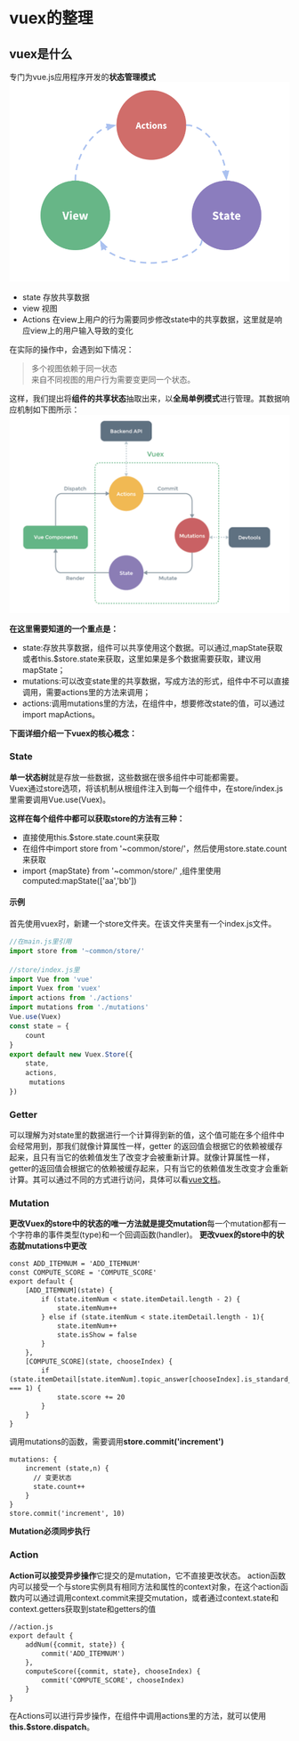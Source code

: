 # vuex的整理
## vuex是什么
专门为vue.js应用程序开发的**状态管理模式**
![](imgs/02.png)

- state 存放共享数据
- view 视图
- Actions 在view上用户的行为需要同步修改state中的共享数据，这里就是响应view上的用户输入导致的变化

在实际的操作中，会遇到如下情况：
> 多个视图依赖于同一状态  
> 来自不同视图的用户行为需要变更同一个状态。

这样，我们提出将**组件的共享状态**抽取出来，以**全局单例模式**进行管理。其数据响应机制如下图所示：
![](imgs/03.png)

**在这里需要知道的一个重点是：**

- state:存放共享数据，组件可以共享使用这个数据。可以通过,mapState获取或者this.$store.state来获取，这里如果是多个数据需要获取，建议用mapState；
- mutations:可以改变state里的共享数据，写成方法的形式，组件中不可以直接调用，需要actions里的方法来调用；
- actions:调用mutations里的方法，在组件中，想要修改state的值，可以通过import mapActions。


**下面详细介绍一下vuex的核心概念：**
### State
**单一状态树**就是存放一些数据，这些数据在很多组件中可能都需要。  
Vuex通过store选项，将该机制从根组件注入到每一个组件中，在store/index.js里需要调用Vue.use(Vuex)。  

**这样在每个组件中都可以获取store的方法有三种：**
  
- 直接使用this.$store.state.count来获取
- 在组件中import store from '~common/store/'，然后使用store.state.count来获取
- import {mapState} from '~common/store/' ,组件里使用computed:mapState(['aa','bb'])

#### 示例
首先使用vuex时，新建一个store文件夹。在该文件夹里有一个index.js文件。   

```js
//在main.js里引用
import store from '~common/store/'

//store/index.js里
import Vue from 'vue'
import Vuex from 'vuex'
import actions from './actions'
import mutations from './mutations'
Vue.use(Vuex)
const state = {
	count
}
export default new Vuex.Store({
    state,
    actions,
	 mutations
})
```
### Getter
可以理解为对state里的数据进行一个计算得到新的值，这个值可能在多个组件中会经常用到，那我们就像计算属性一样，getter 的返回值会根据它的依赖被缓存起来，且只有当它的依赖值发生了改变才会被重新计算。就像计算属性一样，getter的返回值会根据它的依赖被缓存起来，只有当它的依赖值发生改变才会重新计算。其可以通过不同的方式进行访问，具体可以看[vue文档](https://vuex.vuejs.org/zh/guide/getters.html)。
### Mutation
**更改Vuex的store中的状态的唯一方法就是提交mutation**每一个mutation都有一个字符串的事件类型(type)和一个回调函数(handler)。
**更改vuex的store中的状态就mutations中更改**

```
const ADD_ITEMNUM = 'ADD_ITEMNUM'
const COMPUTE_SCORE = 'COMPUTE_SCORE'
export default {
    [ADD_ITEMNUM](state) {
        if (state.itemNum < state.itemDetail.length - 2) {
            state.itemNum++
        } else if (state.itemNum < state.itemDetail.length - 1){
            state.itemNum++
            state.isShow = false
        }
    },
    [COMPUTE_SCORE](state, chooseIndex) {
        if (state.itemDetail[state.itemNum].topic_answer[chooseIndex].is_standard_answer === 1) {
            state.score += 20 
        }
    }
}
```
调用mutations的函数，需要调用**store.commit('increment')**
```
mutations: {
	increment (state,n) {
	  // 变更状态
	  state.count++
	}
}
store.commit('increment', 10)
```
**Mutation必须同步执行**
### Action
**Action可以接受异步操作**它提交的是mutation，它不直接更改状态。
action函数内可以接受一个与store实例具有相同方法和属性的context对象，在这个action函数内可以通过调用context.commit来提交mutation，或者通过context.state和context.getters获取到state和getters的值

```
//action.js
export default {
    addNum({commit, state}) {
        commit('ADD_ITEMNUM')
    },
    computeScore({commit, state}, chooseIndex) {
        commit('COMPUTE_SCORE', chooseIndex)
    }
}
```
在Actions可以进行异步操作，在组件中调用actions里的方法，就可以使用**this.$store.dispatch**。




